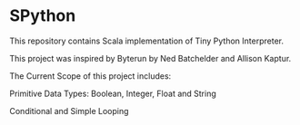 # SPython

This repository contains Scala implementation of Tiny Python Interpreter.

This project was inspired by Byterun by Ned Batchelder and Allison Kaptur.

The Current Scope of this project includes:

Primitive Data Types: Boolean, Integer, Float and String

Conditional and Simple Looping